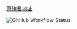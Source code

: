 [原作者地址](https://github.com/justjavac/github-actions-youtube-dl)

![GitHub Workflow Status](https://img.shields.io/github/workflow/status/Heraldik/github-actions-youtube-dl/do?logo=Github-Actions&style=for-the-badge)
